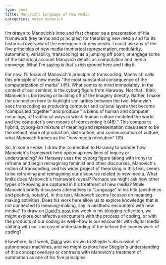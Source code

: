 ```yaml
---
type: post
title: Manovich: Language of New Media
categories: notes manovich
---
```

I’m drawn to Manovich’s intro and first chapter as a presentation of his framework (key terms and principles) for theorizing new media and for its historical overview of the emergence of new media. I could use any of the five principles of new media (numerical representation, modularity, automation, variability, transcoding) as a jumping off point, or engage some of the historical account Manovich details as computation and media converge. What I'm saying is that's rich ground here and I dig it.

For now, I'll focus of Manovich's principle of transcoding. Manovich calls this principle of new media "the most substantial consequence of the computerization of media" (45). What comes to mind immediately, in the context of our seminar, is the cyborg figure from Haraway. Not that I think Manovich is borrowing or building off of the imagery directly. Rather, I make the connection here to  highlight similarities between the two. Manovich sees transcoding as producing computer and cultural layers that become "composited together" and produce " a blend of human and computer meanings, of traditional ways in which human culture modeled the world and the computer's own means of representing it (46)." This composite, hybrid, cyborg-ian mixture of meaning and representation does seem to be the default mode of production, distribution, and communication of culture, what Manovich frames as the "new media revolution" (19).

So, in some sense, I draw the connection to Haraway to wonder how Manovich's framework here opens up new lines of inquiry or understanding? As Haraway uses the cyborg figure (along with irony) to reframe and begin reimagining feminist and other discourses, Manovich's notion of transcoding, and his wider project of theorizing in this text, seems to be reframing and reimagining our discourse related to new media. What limits does Manovich's framework reveal? Perhaps we might ask how other types of knowing are captured in his treatment of new media? While Manovich briefly discusses alternatives to "Language" in his title (aesthetics and poetics, notably), in this text, Manovich seems focused on meaning-making activities. Does his work here allow us to explore knowledge that is not connected to meaning-making, say in aesthetic encounters with new media? To draw on [David's post](http://davidlnowak.github.io/blog/2016-02-17/post-week5-coding.html) this week in his blogging reflection, we might explore our affective encounters with the process of coding, or with the products of our coding as well--how is our encounter with digital media shifting with our increased understanding of the behind the scenes work of coding?  

Elsewhere, last week, [Diana](http://dianarosenberger.github.io/blog/2016-02-09/week4.html) was drawn to Stiegler's discussion of autonomous machines, and we might explore how Stiegler's understanding of this concept overlays or contrasts with Manovich's treatment of automation as one of his five principles.
